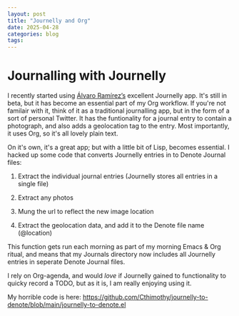 ```yaml
---
layout: post
title: "Journelly and Org"
date: 2025-04-28
categories: blog
tags: 
---
```


# Journalling with Journelly

I recently started using [Álvaro Ramírez’s](https://lmno.lol/alvaro) excellent
Journelly app. It's still in beta, but it has become an essential part of my
Org workflow. If you're not familair with it, think of it as a traditional 
journalling app, but in the form of a sort of personal Twitter. It has 
the funtionality for a journal entry to contain a photograph, and also adds
a geolocation tag to the entry. Most importantly, it uses Org, so it's all lovely
plain text.

On it's own, it's a great app; but with a little bit of Lisp, becomes essential.
I hacked up some code that converts Journelly entries in to Denote Journal files:

1.  Extract the individual journal entries (Journelly stores all entries in a 
  single file)

2. Extract any photos

3. Mung the url to reflect the new image location

4. Extract the geolocation data, and add it to the Denote file name (@location)

This function gets run each morning as part of my morning Emacs & Org ritual, and means
that my Journals directory now includes all Journelly entries in seperate Denote Journal
files.

I rely on Org-agenda, and would *love* if Journelly gained to functionality to quicky
record a TODO, but as it is, I am really enjoying using it.

My horrible code is here: https://github.com/Cthimothy/journelly-to-denote/blob/main/journelly-to-denote.el
